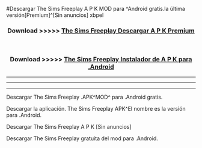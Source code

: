 #Descargar The Sims Freeplay  A P K MOD para ^Android gratis.la última versión[Premium]^[Sin anuncios] xbpel



<div align="center">
<h3>Download >>>>> <a href="https://es-web.web.app/?es= The Sims Freeplay ">The Sims Freeplay  Descargar A P K Premium</a></h3><br>

<h3>Download >>>>> <a href="https://es-web.web.app/?es= The Sims Freeplay ">The Sims Freeplay  Instalador de A P K para .Android</a></h3>
</div>


----------------------------------------------------------

----------------------------------------------------------

----------------------------------------------------------

Descargar The Sims Freeplay  .APK^MOD^ para .Android gratis.

Descargar la aplicación. The Sims Freeplay  APK^El nombre es la versión para .Android.

Descargar The Sims Freeplay  A P K [Sin anuncios]

Descargar The Sims Freeplay  gratuita del mod para .Android.
